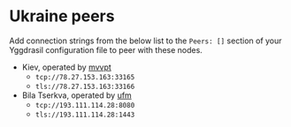 # Ukraine peers

Add connection strings from the below list to the `Peers: []` section of your
Yggdrasil configuration file to peer with these nodes.

* Kiev, operated by [mvvpt](mvvpt0@bigmir.net)
  * `tcp://78.27.153.163:33165`
  * `tls://78.27.153.163:33166`
* Bila Tserkva, operated by [ufm](ufm@ufm.lol)
  * `tcp://193.111.114.28:8080`
  * `tls://193.111.114.28:1443`
